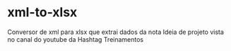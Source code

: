 # xml-to-xlsx
Conversor de xml para xlsx que extrai dados da nota
Ideia de projeto vista no canal do youtube da Hashtag Treinamentos
